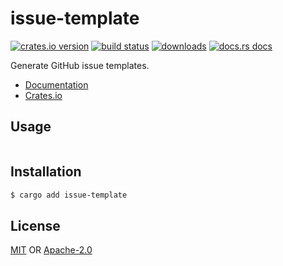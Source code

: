# issue-template
[![crates.io version][1]][2] [![build status][3]][4]
[![downloads][5]][6] [![docs.rs docs][7]][8]

Generate GitHub issue templates.

- [Documentation][8]
- [Crates.io][2]

## Usage
```txt
```

## Installation
```sh
$ cargo add issue-template
```

## License
[MIT](./LICENSE-MIT) OR [Apache-2.0](./LICENSE-APACHE)

[1]: https://img.shields.io/crates/v/issue-template.svg?style=flat-square
[2]: https://crates.io/crates/issue-template
[3]: https://img.shields.io/travis/yoshuawuyts/issue-template.svg?style=flat-square
[4]: https://travis-ci.org/yoshuawuyts/issue-template
[5]: https://img.shields.io/crates/d/issue-template.svg?style=flat-square
[6]: https://crates.io/crates/issue-template
[7]: https://img.shields.io/badge/docs-latest-blue.svg?style=flat-square
[8]: https://docs.rs/issue-template
